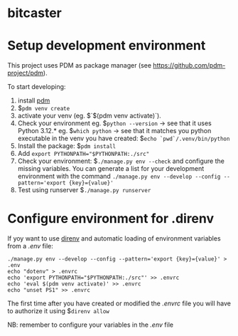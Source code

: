 # bitcaster

Setup development environment
=============================
This project uses PDM as package manager (see https://github.com/pdm-project/pdm).

To start developing:

1. install [pdm](https://github.com/pdm-project/pdm#installation)
2. $`pdm venv create`
3. activate your venv (eg. $`$(pdm venv activate)`).
4. Check your environment
   eg. $`python --version` -> see that it uses Python 3.12.*
   eg. $`which python` -> see that it matches you python executable in the venv you have created: $```echo `pwd`/.venv/bin/python```
5. Install the package: $`pdm install`
6. Add `export PYTHONPATH="$PYTHONPATH:./src"`
7. Check your environment: $`./manage.py env --check` and configure the missing variables.
   You can generate a list for your development environment with the command `./manage.py env --develop --config --pattern='export {key}={value}'`
8. Test using runserver $`./manage.py runserver`


Configure environment for .direnv
=================================

If yoy want to use [direnv](https://direnv.net/) and automatic loading of environment variables from a _.env_ file:
    
    ./manage.py env --develop --config --pattern='export {key}={value}' > .env
    echo "dotenv" > .envrc
    echo 'export PYTHONPATH="$PYTHONPATH:./src"' >> .envrc
    echo 'eval $(pdm venv activate)' >> .envrc
    echo "unset PS1" >> .envrc

The first time after you have created or modified the _.envrc_ file you will have to authorize it using $`direnv allow`

NB: remember to configure your variables in the _.env_ file